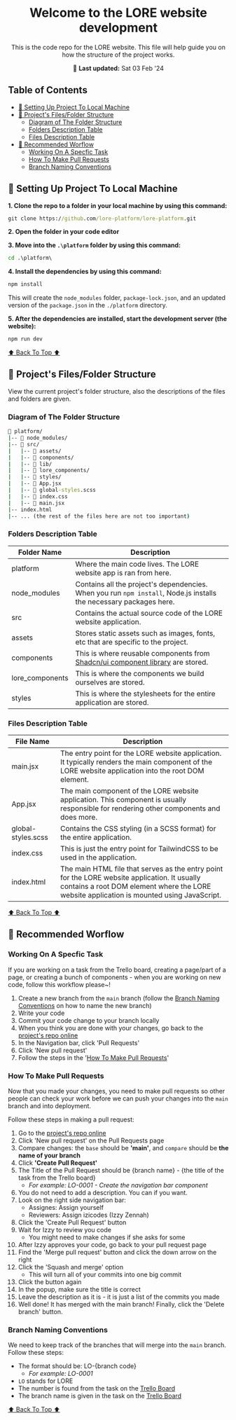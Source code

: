 <h1 align="center" id="h1"> Welcome to the LORE website development </h1>

<p align="center">This is the code repo for the LORE website. This file will help guide you on how the structure of the project works.</p>

<p align="center">📆 <b>Last updated:</b> Sat 03 Feb '24</p>

## Table of Contents

- [🍇 Setting Up Project To Local Machine](#🍇-setting-up-project-to-local-machine)
- [🍋 Project's Files/Folder Structure](#🍋-projects-filesfolder-structure)
  - [Diagram of The Folder Structure](#diagram-of-the-folder-structure)
  - [Folders Description Table](#folders-description-table)
  - [Files Description Table](#files-description-table)
- [🧁 Recommended Worflow](#🧁-recommended-worflow)
  - [Working On A Specfic Task](#working-on-a-specfic-task)
  - [How To Make Pull Requests](#how-to-make-pull-requests)
  - [Branch Naming Conventions](#branch-naming-conventions)

## 🍇 Setting Up Project To Local Machine

**1. Clone the repo to a folder in your local machine by using this command:**

```cmd
git clone https://github.com/lore-platform/lore-platform.git
```

**2. Open the folder in your code editor**

**3. Move into the `.\platform` folder by using this command:**

```cmd
cd .\platform\
```

**4. Install the dependencies by using this command:**

```cmd
npm install
```

This will create the `node_modules` folder, `package-lock.json`, and an updated version of the `package.json` in the `./platform` directory.

**5. After the dependencies are installed, start the development server (the website):**

```cmd
npm run dev
```

[⬆️ Back To Top ⬆️](#table-of-contents)

## 🍋 Project's Files/Folder Structure

View the current project's folder structure, also the descriptions of the files and folders are given.

### Diagram of The Folder Structure

```cmd
📂 platform/
|-- 📂 node_modules/
|-- 📂 src/
|   |-- 📂 assets/
|   |-- 📂 components/
|   |-- 📂 lib/
|   |-- 📂 lore_components/
|   |-- 📂 styles/
|   |-- 📄 App.jsx
|   |-- 📄 global-styles.scss
|   |-- 📄 index.css
|   |-- 📄 main.jsx
|-- index.html
|-- ... (the rest of the files here are not too important)
```

### Folders Description Table

| Folder Name     | Description                                                                                                                               |
| --------------- | ----------------------------------------------------------------------------------------------------------------------------------------- |
| platform        | Where the main code lives. The LORE website app is ran from here.                                                                         |
| node_modules    | Contains all the project's dependencies. When you run `npm install`, Node.js installs the necessary packages here. |
| src             | Contains the actual source code of the LORE website application.                                                                          |
| assets          | Stores static assets such as images, fonts, etc that are specific to the project.                                                         |
| components      | This is where reusable components from [Shadcn/ui component library](https://ui.shadcn.com/) are stored.                                  |
| lore_components | This is where the components we build ourselves are stored.                                                                               |
| styles          | This is where the stylesheets for the entire application are stored.                                                                      |

### Files Description Table

| File Name          | Description                                                                                                                                                                                |
| ------------------ | ------------------------------------------------------------------------------------------------------------------------------------------------------------------------------------------ |
| main.jsx           | The entry point for the LORE website application. It typically renders the main component of the LORE website application into the root DOM element. |
| App.jsx            | The main component of the LORE website application. This component is usually responsible for rendering other components and does more. |
| global-styles.scss | Contains the CSS styling (in a SCSS format) for the entire application. |
| index.css          | This is just the entry point for TailwindCSS to be used in the application. |
| index.html         | The main HTML file that serves as the entry point for the LORE website application. It usually contains a root DOM element where the LORE website application is mounted using JavaScript. |

[⬆️ Back To Top ⬆️](#table-of-contents)

## 🧁 Recommended Worflow

### Working On A Specfic Task

If you are working on a task from the Trello board, creating a page/part of a page, or creating a bunch of components - when you are working on new code, follow this workflow please~!

1. Create a new branch from the `main` branch (follow the [Branch Naming Conventions](#branch-naming-conventions) on how to name the new branch)
2. Write your code
3. Commit your code change to your branch locally
4. When you think you are done with your changes, go back to the [project's repo online](https://github.com/lore-platform/lore-platform/tree/main)
5. In the Navigation bar, click 'Pull Requests'
6. Click 'New pull request'
7. Follow the steps in the '[How To Make Pull Requests](#how-to-make-pull-requests)'

### How To Make Pull Requests

Now that you made your changes, you need to make pull requests so other people can check your work before we can push your changes into the `main` branch and into deployment.

Follow these steps in making a pull request:

1. Go to the [project's repo online](https://github.com/lore-platform/lore-platform/tree/main)
2. Click 'New pull request' on the Pull Requests page
3. Compare changes: the `base` should be **'main'**, and `compare` should be **the name of your branch**
4. Click **'Create Pull Request'**
5. The Title of the Pull Request should be {branch name} - {the title of the task from the Trello board}
   - _For example: LO-0001 - Create the navigation bar component_
6. You do not need to add a description. You can if you want.
7. Look on the right side navigation bar:
   - Assignes: Assign yourself
   - Reviewers: Assign izicodes (Izzy Zennah)
8. Click the 'Create Pull Request' button
9. Wait for Izzy to review you code
   - You might need to make changes if she asks for some
10. After Izzy approves your code, go back to your pull request page
11. Find the 'Merge pull request' button and click the down arrow on the right
12. Click the 'Squash and merge' option
    - This will turn all of your commits into one big commit
13. Click the button again
14. In the popup, make sure the title is correct
15. Leave the description as it is - it is just a list of the commits you made
16. Well done! It has merged with the main branch! Finally, click the 'Delete branch' button.

### Branch Naming Conventions

We need to keep track of the branches that will merge into the `main` branch. Follow these steps:

- The format should be: LO-{branch code}
  - _For example: LO-0001_
- `LO` stands for LORE
- The number is found from the task on the [Trello Board](https://trello.com/b/H5r3AFI2/main-development-%D0%BE%D1%81%D0%BD%D0%BE%D0%B2%D0%BD%D0%BE%D0%B5-p%D0%B0%D0%B7%D0%B2%D0%B8%D1%82%D0%B8%D0%B5)
- The branch name is given in the task on the [Trello Board](https://trello.com/b/H5r3AFI2/main-development-%D0%BE%D1%81%D0%BD%D0%BE%D0%B2%D0%BD%D0%BE%D0%B5-p%D0%B0%D0%B7%D0%B2%D0%B8%D1%82%D0%B8%D0%B5)

[⬆️ Back To Top ⬆️](#table-of-contents)
